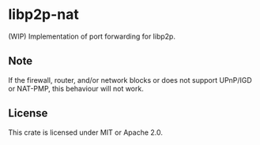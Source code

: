 # libp2p-nat

(WIP) Implementation of port forwarding for libp2p.

## Note

If the firewall, router, and/or network blocks or does not support UPnP/IGD or NAT-PMP, this behaviour will not work. 

## License

This crate is licensed under MIT or Apache 2.0.